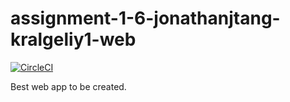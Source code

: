 # assignment-1-6-jonathanjtang-kralgeliy1-web

[![CircleCI](https://circleci.com/gh/csc301-fall-2020/assignment-1-6-jonathanjtang-kralgeliy1-web.svg?style=shield&circle-token=ee27cbce38ad4ad51daf54c12993ce4cb3a7d082)](https://app.circleci.com/pipelines/github/csc301-fall-2020/assignment-1-6-jonathanjtang-kralgeliy1-web)

Best web app to be created.
